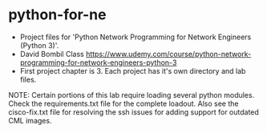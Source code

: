 # python-for-ne
 - Project files for 'Python Network Programming for Network Engineers (Python 3)'.
 - David Bombil Class https://www.udemy.com/course/python-network-programming-for-network-engineers-python-3
 - First project chapter is 3. Each project has it's own directory and lab files.

 NOTE: Certain portions of this lab require loading several python modules. Check the requirements.txt file for the complete
       loadout.
       Also see the cisco-fix.txt file for resolving the ssh issues for adding support for outdated CML images.
